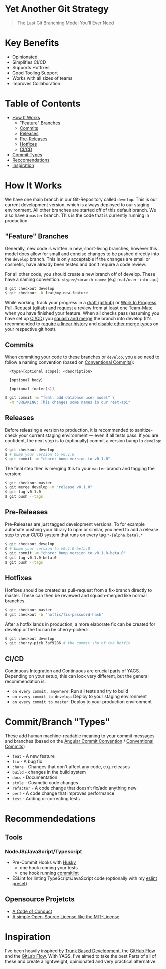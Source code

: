 # Yet Another Git Strategy 
> The Last Git Branching Model You'll Ever Need

# Key Benefits

- Opinionated
- Simplifies CI/CD
- Supports Hotfixes
- Good Tooling Support
- Works with all sizes of teams
- Improves Collaboration

# Table of Contents  
- [How It Works](#how-it-works)
  - ["Feature" Branches](#feature-branches)
  - [Commits](#commits)
  - [Releases](#releases)
  - [Pre-Releases](#pre-releases)
  - [Hotfixes](#hotfixes)
  - [CI/CD](#ci-cd)
- [Commit Types](#commit-types-based-of-the-angular-convention)
- [Reccomendations](#reccomendations)
- [Inspiration](#inspiration)

# How It Works

We have one main branch in our Git-Repository called `develop`. This is our current development version, which is always deployed to our staging environment. All other branches are started off of this default branch.
We also have a `master` branch. This is the code that is currently running in production.

## "Feature" Branches

Generally, new code is written in new, short-living branches, however this model does allow for small and concise changes to be pushed directly into the `develop` branch. This is only acceptable if the changes are small or cosmetic, have already been tested and don't require a code review.
  
For all other code, you should create a new branch off of develop. These have a naming convention:
`<type>/<branch-name>` (e.g `feat/user-info-api`)

```bash
$ git checkout develop
$ git checkout -b feat/my-new-feature
```

While working, track your progress in a [draft (github)](https://github.blog/2019-02-14-introducing-draft-pull-requests/) or [Work In Progress Pull-Request (gitlab)](https://docs.gitlab.com/ee/user/project/merge_requests/work_in_progress_merge_requests.html) and request a review from at least one Team-Mate when you have finished your feature. When all checks pass (assuming you have set up [CI/CD](#ci-cd)) you [squash and merge](https://help.github.com/en/github/collaborating-with-issues-and-pull-requests/about-pull-request-merges#squash-and-merge-your-pull-request-commits) the branch into develop (It's recommended to [require a linear history](https://help.github.com/en/github/administering-a-repository/requiring-a-linear-commit-history) and [disable other merge types](https://help.github.com/en/github/administering-a-repository/configuring-commit-squashing-for-pull-requests) on your respective git host).

## Commits
When commiting your code to these branches or `develop`, you also need to follow a naming convention (based on [Conventional Commits](https://www.conventionalcommits.org/en/v1.0.0/)):
```
  <type>[optional scope]: <description>

  [optional body]

  [optional footer(s)]
```

```bash
$ git commit -m "feat: add database user model" \
  -m "BREAKING: This changes some names in our rest-api"
```

## Releases
Before releasing a version to production, it is recommended to sanitize-check your current staging environment — even if all tests pass. If you are confident, the next step is to (optionally) commit a version bump to `develop`:

```bash
$ git checkout develop
$ # bump your version to v0.1.0
$ git commit -m "chore: bump version to v0.1.0"
```

The final step then is merging this to your `master` branch and tagging the version:

```bash
$ git checkout master
$ git merge develop -m "release v0.1.0"
$ git tag v0.1.0
$ git push --tags
```

## Pre-Releases

Pre-Releases are just tagged development versions. To for example automate pushing your library to npm or similar, you need to add a release step to your CI/CD system that runs on every tag `*-{alpha,beta}.*` 

```bash
$ git checkout develop
$ # bump your version to v0.1.0-beta.0
$ git commit -m "chore: bump version to v0.1.0-beta.0"
$ git tag v0.1.0-beta.0
$ git push --tags
```

## Hotfixes

Hotfixes should be created as pull-request from a fix-branch directly to master. These can then be reviewed and squash-merged like normal branches. 

```bash
$ git checkout master
$ git checkout -b "hotfix/fix-password-hash"
```

After a hotfix lands in production, a more elaborate fix can be created for develop or the fix can be cherry-picked:

```bash
$ git checkout develop
$ git cherry-pick 3af9286 # the commit sha of the hotfix
```

## CI/CD
Continuous Integration and Continuous are crucial parts of YAGS. Depending on your setup, this can look very different, but the general recommendation is:

- `on every commit, anywhere`: Run all tests and try to build
- `on every commit to develop`: Deploy to your staging environment
- `on every commit to master`: Deploy to your production environment

# Commit/Branch "Types"
These add human machine-readable meaning to your commit messages and branches (based on the [Angular Commit Convention](https://github.com/angular/angular/blob/22b96b9/CONTRIBUTING.md#type) / [Conventional Commits](https://www.conventionalcommits.org/))

- `feat` - A new feature
- `fix` - A bug fix
- `chore` - Changes that don't affect any code, e.g. releases 
- `build` - changes in the build system
- `docs` - Documentation
- `style` - Cosmetic code changes
- `refactor` - A code change that doesn't fix/add anything new
- `perf` - A code change that improves performance
- `test` - Adding or correcting tests

# Recommendedations
## Tools
### NodeJS/JavaScript/Typescript
- Pre-Commit Hooks with [Husky](https://www.npmjs.com/package/husky)
  - one hook running your tests
  - one hook running [commitlint](https://github.com/conventional-changelog/commitlint)
- ESLint for linting TypeScript/JavaScript code (optionally with my [eslint preset](https://www.npmjs.com/package/@explodingcamera/eslint-config))

## Opensource Projetcts
* [A Code of Conduct](https://www.contributor-covenant.org/)
* [A simple Open-Source License like the MIT-License](https://choosealicense.com/)

# Inspiration

I've been heavily inspired by [Trunk Based Development](https://trunkbaseddevelopment.com/), the [GitHub Flow](https://guides.github.com/introduction/flow/) and the [GitLab Flow](https://docs.gitlab.com/ee/topics/gitlab_flow.html).
With YAGS, I've aimed to take the best Parts of all of these and create a lightweight, opinionated and very practical alternative.